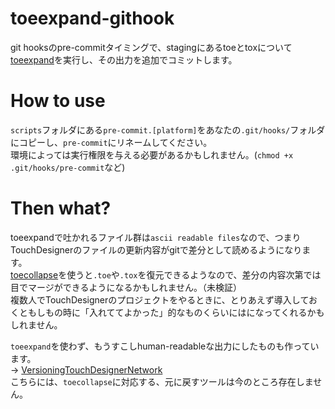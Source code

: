 # toeexpand-githook

git hooksのpre-commitタイミングで、stagingにあるtoeとtoxについて[toeexpand](https://docs.derivative.ca/Toeexpand)を実行し、その出力を追加でコミットします。

# How to use

`scripts`フォルダにある`pre-commit.[platform]`をあなたの`.git/hooks/`フォルダにコピーし、`pre-commit`にリネームしてください。  
環境によっては実行権限を与える必要があるかもしれません。(`chmod +x .git/hooks/pre-commit`など)

# Then what?

toeexpandで吐かれるファイル群は`ascii readable files`なので、つまりTouchDesignerのファイルの更新内容がgitで差分として読めるようになります。  
[toecollapse](https://docs.derivative.ca/Toecollapse)を使うと`.toe`や`.tox`を復元できるようなので、差分の内容次第では目でマージができるようになるかもしれません。（未検証）  
複数人でTouchDesignerのプロジェクトをやるときに、とりあえず導入しておくともしもの時に「入れててよかった」的なものくらいにはになってくれるかもしれません。

`toeexpand`を使わず、もうすこしhuman-readableな出力にしたものも作っています。  
-> [VersioningTouchDesignerNetwork](https://github.com/nariakiiwatani/VersioningTouchDesignerNetwork)  
こちらには、`toecollapse`に対応する、元に戻すツールは今のところ存在しません。  
